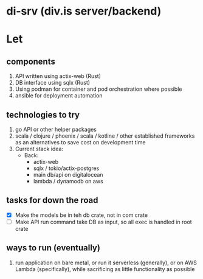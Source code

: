 # di-srv (div.is server/backend)

# Let

## components
1. API written using actix-web (Rust)
2. DB interface using sqlx (Rust)
3. Using podman for container and pod orchestration where possible
4. ansible for deployment automation

## technologies to try
1. go API or other helper packages
2. scala / clojure / phoenix / scala / kotline / other established frameworks as an alternatives to save cost on development time
3. Current stack idea:
    - Back:
        - actix-web
        - sqlx / tokio/actix-postgres
        - main db/api on digitalocean
        - lambda / dynamodb on aws

## tasks for down the road
- [x] Make the models be in teh db crate, not in com crate
- [ ] Make API run command take DB as input, so all exec is handled in root crate

## ways to run (eventually)
1. run application on bare metal, or run it serverless (generally), or on AWS Lambda (specifically), while sacrificing as little functionality as possible
